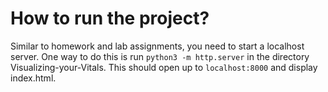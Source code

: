 # How to run the project?

Similar to homework and lab assignments, you need to start a localhost server.
One way to do this is run `python3 -m http.server` in the directory Visualizing-your-Vitals.
This should open up to `localhost:8000` and display index.html.
